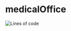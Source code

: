 # medicalOffice
![Lines of code]([https://img.shields.io/tokei/lines/github/OWNER/REPO_NAME](https://github.com/Elafifiyoussef/medicalOffice))
